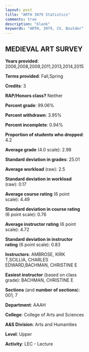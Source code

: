 ```yaml
---
layout: post
title: "ARTH 3079 Statistics"
comments: true
description: "blank"
keywords: "ARTH, 3079, CU, Boulder"
--- 
```

<head>
<script src="https://ajax.googleapis.com/ajax/libs/jquery/2.1.3/jquery.min.js"></script>
<script src="https://dl.dropboxusercontent.com/s/pc42nxpaw1ea4o9/highcharts.js?dl=0"></script>
<!-- <script src="../assets/js/highcharts.js"></script> -->
<style type="text/css">@font-face {
	font-family: "Bebas Neue";
	src: url(https://www.filehosting.org/file/details/544349/BebasNeue%20Regular.otf) format("opentype");
	}
	h1.Bebas { 
		font-family: "Bebas Neue", Verdana, Tahoma;
	}
</style>
</head>
<body>
	<div id="container" style="float: right; width: 45%; height: 88%; margin-left: 2.5%; margin-right: 2.5%;"></div>
	<script language="JavaScript">
		$(document).ready(function() {
		var chart = {type: 'column'};
		var title = {text: 'Grade Distribution'};
		var xAxis = {categories: ['A','B','C','D','F'],crosshair: true};
		var yAxis = {min: 0,title: {text: 'Percentage'}};
		var tooltip = {headerFormat: '<center><b><span style="font-size:20px">{point.key}</span></b></center>',
		               pointFormat: '<td style="padding:0"><b>{point.y:.1f}%</b></td>',
		               footerFormat: '</table>',shared: true,useHTML: true};
		var plotOptions = {column: {pointPadding: 0.0,borderWidth: 0}};  
		var credits = {enabled: false};var series= [{name: 'Percent',data: [25.22,57.96,12.83,0.44,3.54,]}];
		var json = {};
		json.chart = chart;
		json.title = title;
		json.tooltip = tooltip;
		json.xAxis = xAxis;
		json.yAxis = yAxis;  
		json.series = series;
		json.plotOptions = plotOptions;  
		json.credits = credits;
		$('#container').highcharts(json);
	});
	</script>
</body>
			   
## MEDIEVAL ART SURVEY

**Years provided**: 2006,2008,2009,2011,2013,2014,2015

**Terms provided**: Fall,Spring

**Credits**: 3

**RAP/Honors class?** Neither

**Percent grade**: 99.06%

**Percent withdrawn**: 3.95%

**Percent incomplete**: 0.94%

**Proportion of students who dropped**: 4.2

**Average grade** (4.0 scale): 2.98

**Standard deviation in grades**: 25.01

**Average workload** (raw): 2.5

**Standard deviation in workload** (raw): 0.17

**Average course rating** (6 point scale): 4.49

**Standard deviation in course rating** (6 point scale): 0.76

**Average instructor rating** (6 point scale): 4.72

**Standard deviation in instructor rating** (6 point scale): 0.83

**Instructors**: AMBROSE, KIRK T,SCILLIA, CHARLES EDWARD,BACHMAN, CHRISTINE E

**Easiest instructor** (based on class grade): BACHMAN, CHRISTINE E

**Sections** (and **number of sections**): 001, 7

**Department**: AAAH

**College**: College of Arts and Sciences

**A&S Division**: Arts and Humanities

**Level**: Upper

**Activity**: LEC - Lecture